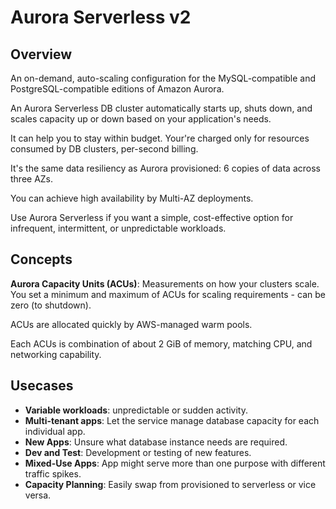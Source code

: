 # Aurora Serverless v2

## Overview

An on-demand, auto-scaling configuration for the MySQL-compatible and PostgreSQL-compatible editions of Amazon Aurora.

An Aurora Serverless DB cluster automatically starts up, shuts down, and scales capacity up or down based on your application's needs.

It can help you to stay within budget. Your're charged only for resources consumed by DB clusters, per-second billing.

It's the same data resiliency as Aurora provisioned: 6 copies of data across three AZs.

You can achieve high availability by Multi-AZ deployments.

Use Aurora Serverless if you want a simple, cost-effective option for infrequent, intermittent, or unpredictable workloads.


## Concepts

**Aurora Capacity Units (ACUs)**: Measurements on how your clusters scale. You set a minimum and maximum of ACUs for scaling requirements - can be zero (to shutdown).

ACUs are allocated quickly by AWS-managed warm pools.

Each ACUs is combination of about 2 GiB of memory, matching CPU, and networking capability.


## Usecases

- **Variable workloads**: unpredictable or sudden activity.
- **Multi-tenant apps**: Let the service manage database capacity for each individual app.
- **New Apps**: Unsure what database instance needs are required.
- **Dev and Test**: Development or testing of new features.
- **Mixed-Use Apps**: App might serve more than one purpose with different traffic spikes.
- **Capacity Planning**: Easily swap from provisioned to serverless or vice versa.